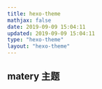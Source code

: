 ```yaml
---
title: hexo-theme
mathjax: false
date: 2019-09-09 15:04:11
updated: 2019-09-09 15:04:11
type: "hexo-theme"
layout: "hexo-theme"
---
```


## matery 主题